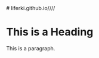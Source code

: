 
<!DOCTYPE html>
<html>
<head>
<title>Page Title</title>
</head>
<body>
# liferki.github.io////
<h1>This is a Heading</h1>
<p>This is a paragraph.</p>

</body>
</html>
